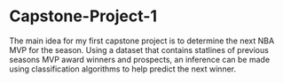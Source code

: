 # Capstone-Project-1

The main idea for my first capstone project is to determine the next NBA MVP for the season. Using a dataset that contains statlines of previous seasons MVP award winners and prospects, an inference can be made using classification algorithms to help predict the next winner.
